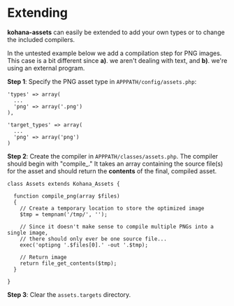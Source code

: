 # Extending

**kohana-assets** can easily be extended to add your own types or to change the 
included compilers.

In the untested example below we add a compilation step for PNG images. This case
is a bit different since **a)**. we aren't dealing with text, and **b)**. we're 
using an external program.

**Step 1**: Specify the PNG asset type in `APPPATH/config/assets.php`:

    'types' => array(
      ...
      'png' => array('.png')
    ),

    'target_types' => array(
      ...
      'png' => array('png')
    )

**Step 2**: Create the compiler in `APPPATH/classes/assets.php`. The compiler
should begin with  "compile\_." It takes an array containing the source file(s)
for the asset and should return the **contents** of the final, compiled asset.

    class Assets extends Kohana_Assets {

      function compile_png(array $files)
      {
        // Create a temporary location to store the optimized image
        $tmp = tempnam('/tmp/', '');

        // Since it doesn't make sense to compile multiple PNGs into a single image,
        // there should only ever be one source file...
        exec('optipng '.$files[0].' -out '.$tmp);

        // Return image
        return file_get_contents($tmp);
      }

    }

**Step 3**: Clear the `assets.targets` directory.


